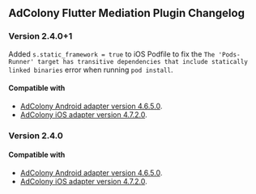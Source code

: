 ## AdColony Flutter Mediation Plugin Changelog

### Version 2.4.0+1

Added `s.static_framework = true` to iOS Podfile to fix
the `The 'Pods-Runner' target has transitive dependencies that include statically linked binaries`
error when running `pod install`.

#### Compatible with
* [AdColony Android adapter version 4.6.5.0](https://github.com/googleads/googleads-mobile-android-mediation/blob/master/ThirdPartyAdapters/adcolony/CHANGELOG.md#version-4650).
* [AdColony iOS adapter version 4.7.2.0](https://github.com/googleads/googleads-mobile-ios-mediation/blob/master/adapters/AdColony/CHANGELOG.md#version-4720).

### Version 2.4.0

#### Compatible with
* [AdColony Android adapter version 4.6.5.0](https://github.com/googleads/googleads-mobile-android-mediation/blob/master/ThirdPartyAdapters/adcolony/CHANGELOG.md#version-4650).
* [AdColony iOS adapter version 4.7.2.0](https://github.com/googleads/googleads-mobile-ios-mediation/blob/master/adapters/AdColony/CHANGELOG.md#version-4720).
